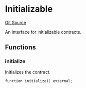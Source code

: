 # Initializable
[Git Source](https://github.com/ethereum-optimism/optimism/blob/eaf1cde5896035c9ff0d32731da1e103f2f1c693/src/interfaces/Initializable.sol)

An interface for initializable contracts.


## Functions
### initialize

Initializes the contract.


```solidity
function initialize() external;
```

